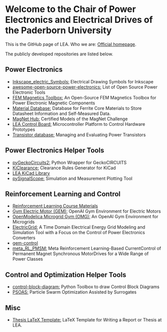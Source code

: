 # Welcome to the Chair of Power Electronics and Electrical Drives of the Paderborn University
This is the GitHub page of LEA. Who we are: [Official homepage](https://ei.uni-paderborn.de/lea/).

The publicly developed repositories are listed below. 

## Power Electronics
 * [Inkscape_electric_Symbols:](https://github.com/upb-lea/Inkscape_electric_Symbols) Electrical Drawing Symbols for Inkscape
 * [awesome-open-source-power-electronics:](https://github.com/upb-lea/awesome-open-source-power-electronics) List of Open Source Power Electronic Tools
 * [FEM Magnetics Toolbox:](https://github.com/upb-lea/FEM_Magnetics_Toolbox) An Open-Source FEM Magnetics Toolbox for Power Electronic Magnetic Components
 * [Material Database:](https://github.com/upb-lea/materialdatabase) Database for Ferrite Core Materials to Store Datasheet Information and Self-Measured Data.
 * [MagNet Hub:](https://github.com/upb-lea/mag-net-hub) Certified Models of the MagNet Challenge
 * [LEA Control Board:](https://github.com/upb-lea/LCB-CCB-01_LEA_Control_Board) Microcontroller Platform to Control Hardware Prototypes
 * [Transistor database:](https://github.com/upb-lea/transistordatabase) Managing and Evaluating Power Transistors

## Power Electronics Helper Tools
 * [pyGeckoCircuits2:](https://github.com/upb-lea/pygeckocircuits2) Python Wrapper for GeckoCIRCUITS
 * [KiClearance:](https://github.com/upb-lea/KiClearance) Clearance Rules Generator for KiCad
 * [LEA KiCad Library](https://github.com/upb-lea/LEA_KiCad_Library)
 * [pySignalScope:](https://github.com/upb-lea/pySignalScope) Simulation and Measurement Plotting Tool


## Reinforcement Learning and Control
 * [Reinforcement Learning Course Materials](https://github.com/upb-lea/reinforcement_learning_course_materials)
 * [Gym Electric Motor (GEM):](https://github.com/upb-lea/gym-electric-motor) OpenAI Gym Environment for Electric Motors
 * [OpenModelica Microgrid Gym (OMG):](https://github.com/upb-lea/openmodelica-microgrid-gym) An OpenAI Gym Environment for Microgrids
 * [ElectricGrid:](https://github.com/upb-lea/ElectricGrid.jl) A Time Domain Electrical Energy Grid Modeling and Simulation Tool with a Focus on the Control of Power Electronics Converters
 * [gem-control](https://github.com/upb-lea/gem-control)
 * [meta_RL_PMSM:](https://github.com/upb-lea/meta_RL_PMSM) Meta Reinforcement Learning-Based CurrentControl of Permanent Magnet Synchronous MotorDrives for a Wide Range of Power Classes

## Control and Optimization Helper Tools
 * [control-block-diagram:](https://github.com/upb-lea/control-block-diagram) Python Toolbox to draw Control Block Diagrams
 * [PSOAS:](https://github.com/upb-lea/PSOAS) Particle Swarm Optimization Assisted by Surrogates

## Misc
 * [Thesis LaTeX Template:](https://github.com/upb-lea/thesis_latex_template) LaTeX Template for Writing a Report or Thesis at LEA.